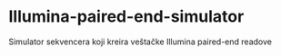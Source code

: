# Illumina-paired-end-simulator
Simulator sekvencera koji kreira veštačke Illumina paired-end readove
